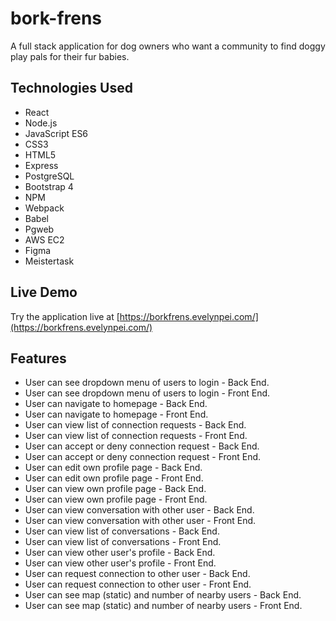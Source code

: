 # bork-frens
A full stack application for dog owners who want a community to find doggy play pals for their fur babies.

## Technologies Used

- React
- Node.js
- JavaScript ES6
- CSS3
- HTML5
- Express
- PostgreSQL
- Bootstrap 4
- NPM
- Webpack
- Babel
- Pgweb
- AWS EC2
- Figma
- Meistertask

## Live Demo

Try the application live at [https://borkfrens.evelynpei.com/](https://borkfrens.evelynpei.com/)

## Features

- User can see dropdown menu of users to login - Back End.
- User can see dropdown menu of users to login - Front End.
- User can navigate to homepage - Back End.
- User can navigate to homepage - Front End.
- User can view list of connection requests - Back End.
- User can view list of connection requests - Front End.
- User can accept or deny connection request - Back End.
- User can accept or deny connection request - Front End.
- User can edit own profile page - Back End.
- User can edit own profile page - Front End.
- User can view own profile page - Back End.
- User can view own profile page - Front End.
- User can view conversation with other user - Back End.
- User can view conversation with other user - Front End.
- User can view list of conversations - Back End.
- User can view list of conversations - Front End.
- User can view other user's profile - Back End.
- User can view other user's profile - Front End.
- User can request connection to other user - Back End.
- User can request connection to other user - Front End.
- User can see map (static) and number of nearby users - Back End.
- User can see map (static) and number of nearby users - Front End.
